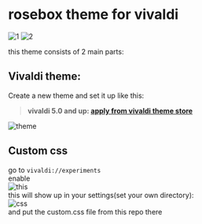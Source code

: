# rosebox theme for vivaldi

![1](https://cdn.discordapp.com/attachments/704792091955429426/772484852238516275/Screenshot_2020_11.01_1637_2.png)
![2](https://cdn.discordapp.com/attachments/704792091955429426/772484843752783942/Screenshot_2020_11.01_1637.png)
  
this theme consists of 2 main parts:  
  
## Vivaldi theme: 
Create a new theme and set it up like this:  
> **vivaldi 5.0 and up: [apply from vivaldi theme store](https://themes.vivaldi.net/themes/g1OJ53DlAob)** 
   
![theme](https://cdn.discordapp.com/attachments/704792091955429426/772485052969517066/Screenshot_2020_11.01_1639.png)  

## Custom css
go to ``vivaldi://experiments``  
enable  
![this](https://cdn.discordapp.com/attachments/704792091955429426/773274932788461568/Screenshot_2020_11.03_2058.png)  
this will show up in your settings(set your own directory):  
![css](https://cdn.discordapp.com/attachments/704792091955429426/772484849277075518/Screenshot_2020_11.01_1638.png)   
and put the custom.css file from this repo there  
